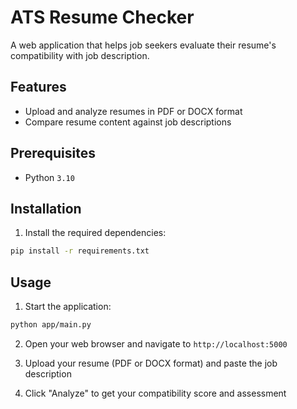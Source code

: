 # ATS Resume Checker

A web application that helps job seekers evaluate their resume's compatibility with job description.

## Features

- Upload and analyze resumes in PDF or DOCX format
- Compare resume content against job descriptions

## Prerequisites

- Python `3.10`

## Installation

1. Install the required dependencies:

```bash
pip install -r requirements.txt
```

## Usage

1. Start the application:

```bash
python app/main.py
```

2. Open your web browser and navigate to `http://localhost:5000`

3. Upload your resume (PDF or DOCX format) and paste the job description

4. Click "Analyze" to get your compatibility score and assessment
